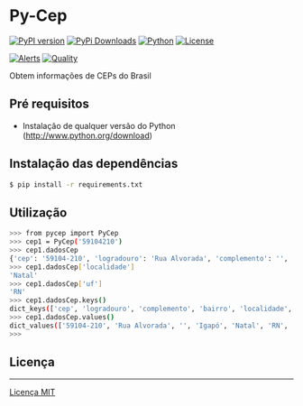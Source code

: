 # Py-Cep

[![PyPI version](https://img.shields.io/pypi/v/Py-Cep?style=for-the-badge)](https://pypi.org/project/Py-Cep/)
[![PyPi Downloads](https://img.shields.io/pypi/dm/Py-Cep?style=for-the-badge)](https://pypistats.org/packages/Py-Cep)
[![Python](https://img.shields.io/pypi/pyversions/Py-Cep?style=for-the-badge&logo=python)](https://www.python.org/)
[![License](https://img.shields.io/github/license/thomaznathanael/Py-Cep?style=for-the-badge)](https://github.com/thomaznathanael/Py-Cep/blob/main/LICENSE)

[![Alerts](https://img.shields.io/lgtm/alerts/github/thomaznathanael/Py-Cep?style=for-the-badge&logo=lgtm)](https://lgtm.com/projects/g/thomaznathanael/Py-Cep/alerts/)
[![Quality](https://img.shields.io/lgtm/grade/python/github/thomaznathanael/Py-Cep?style=for-the-badge&logo=lgtm)](https://lgtm.com/projects/g/thomaznathanael/Py-Cep/context:python)

Obtem informações de CEPs do Brasil

## Pré requisitos

  * Instalação de qualquer versão do Python (http://www.python.org/download)
  
## Instalação das dependências

```bash
$ pip install -r requirements.txt
```

## Utilização

```bash
>>> from pycep import PyCep
>>> cep1 = PyCep('59104210')
>>> cep1.dadosCep
{'cep': '59104-210', 'logradouro': 'Rua Alvorada', 'complemento': '', 'bairro': 'Igapó', 'localidade': 'Natal', 'uf': 'RN', 'ibge': '2408102', 'gia': '', 'ddd': '84', 'siafi': '1761'}
>>> cep1.dadosCep['localidade']
'Natal'
>>> cep1.dadosCep['uf']
'RN'
>>> cep1.dadosCep.keys()
dict_keys(['cep', 'logradouro', 'complemento', 'bairro', 'localidade', 'uf', 'ibge', 'gia', 'ddd', 'siafi'])
>>> cep1.dadosCep.values()
dict_values(['59104-210', 'Rua Alvorada', '', 'Igapó', 'Natal', 'RN', '2408102', '', '84', '1761'])
>>>
```

## Licença
-------
[Licença MIT](LICENSE)
